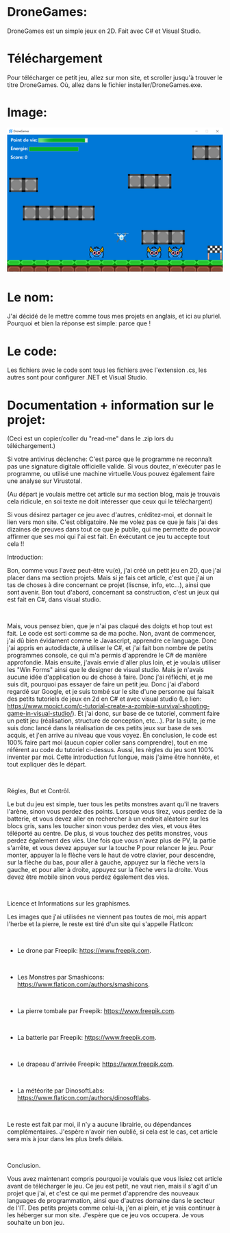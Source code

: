 # DroneGames:
DroneGames est un simple jeux en 2D. Fait avec C# et Visual Studio.

# Téléchargement

Pour télécharger ce petit jeu, allez sur mon site, et scroller jusqu'à trouver le titre DroneGames. Où, allez dans le fichier installer/DroneGames.exe.

# Image:

![alt text](https://github.com/Nde-Code/DroneGames/blob/main/screen.PNG)

# Le nom:

J'ai décidé de le mettre comme tous mes projets en anglais, et ici au pluriel.
Pourquoi et bien la réponse est simple: parce que !

# Le code:

Les fichiers avec le code sont tous les fichiers avec l'extension .cs, les autres sont pour configurer .NET et Visual Studio.

# Documentation + information sur le projet:

(Ceci est un copier/coller du "read-me" dans le .zip lors du téléchargement.)

Si votre antivirus déclenche: C'est parce que le programme ne reconnaît pas une signature digitale officielle valide. Si vous doutez, n'exécuter pas le programme, ou utilisé une machine virtuelle.Vous pouvez également faire une analyse sur Virustotal.

(Au départ je voulais mettre cet article sur ma section blog, mais je trouvais cela ridicule, en soi texte ne doit intéresser que ceux qui le téléchargent)

Si vous désirez partager ce jeu avec d'autres, créditez-moi, et donnait le lien vers mon site. C'est obligatoire. Ne me volez pas ce que je fais j'ai des dizaines de preuves dans tout ce que je publie, qui me permette de pouvoir affirmer que ses moi qui l'ai est fait. En éxécutant ce jeu tu accepte tout cela !!

Introduction:

Bon, comme vous l'avez peut-être vu(e), j'ai créé un petit jeu en 2D, que j'ai placer dans ma section projets. Mais si je fais cet article, c'est que j'ai un tas de choses à dire concernant ce projet (liscnse, info, etc...), ainsi que sont avenir. Bon tout d'abord, concernant sa construction, c'est un jeux qui est fait en C#, dans visual studio.

 

Mais, vous pensez bien, que je n'ai pas claqué des doigts et hop tout est fait. Le code est sorti comme sa de ma poche. Non, avant de commencer, j'ai dû bien évidament comme le Javascript, apprendre ce language. Donc j'ai appris en autodidacte, à utiliser le C#, et j'ai fait bon nombre de petits programmes console, ce qui m'a permis d'apprendre le C# de manière approfondie. Mais ensuite, j'avais envie d'aller plus loin, et je voulais utiliser les "Win Forms" ainsi que le designer de visual studio. Mais je n'avais aucune idée d'application ou de chose à faire. Donc j'ai réfléchi, et je me suis dit, pourquoi pas essayer de faire un petit jeu. Donc j'ai d'abord regardé sur Google, et je suis tombé sur le site d'une personne qui faisait des petits tutoriels de jeux en 2d en C# et avec visual studio (Le lien: https://www.mooict.com/c-tutorial-create-a-zombie-survival-shooting-game-in-visual-studio/). Et j'ai donc, sur base de ce tutoriel, comment faire un petit jeu (réalisation, structure de conception, etc...). Par la suite, je me suis donc lancé dans la réalisation de ces petits jeux sur base de ses acquis, et j'en arrive au niveau que vous voyez. En conclusion, le code est 100% faire part moi (aucun copier coller sans comprendre), tout en me référent au code du tutoriel ci-dessus. Aussi, les règles du jeu sont 100% inventer par moi. Cette introduction fut longue, mais j'aime être honnête, et tout expliquer dès le départ.

 

Régles, But et Contrôl.

Le but du jeu est simple, tuer tous les petits monstres avant qu'il ne travers l'arène, sinon vous perdez des points. Lorsque vous tirez, vous perdez de la batterie, et vous devez aller en rechercher à un endroit aléatoire sur les blocs gris, sans les toucher sinon vous perdez des vies, et vous êtes téléporté au centre. De plus, si vous touchez des petits monstres, vous perdez également des vies. Une fois que vous n'avez plus de PV, la partie s'arrête, et vous devez appuyer sur la touche P pour relancer le jeu. Pour monter, appuyer la le flèche vers le haut de votre clavier, pour descendre, sur la flèche du bas, pour aller à gauche, appuyez sur la flèche vers la gauche, et pour aller à droite, appuyez sur la flèche vers la droite. Vous devez être mobile sinon vous perdez également des vies.

 

Licence et Informations sur les graphismes.

Les images que j'ai utilisées ne viennent pas toutes de moi, mis appart l'herbe et la pierre, le reste est tiré d'un site qui s'appelle FlatIcon:

 

- Le drone par Freepik: https://www.freepik.com.

 

- Les Monstres par Smashicons: https://www.flaticon.com/authors/smashicons.

 

- La pierre tombale par Freepik: https://www.freepik.com.

 

- La batterie par Freepik: https://www.freepik.com.

 

- Le drapeau d'arrivée Freepik: https://www.freepik.com.

 

- La météorite par DinosoftLabs: https://www.flaticon.com/authors/dinosoftlabs.

 

Le reste est fait par moi, il n'y a aucune librairie, ou dépendances complémentaires. J'espère n'avoir rien oublié, si cela est le cas, cet article sera mis à jour dans les plus brefs délais.

 

Conclusion.

Vous avez maintenant compris pourquoi je voulais que vous lisiez cet article avant de télécharger le jeu. Ce jeu est petit, ne vaut rien, mais il s'agit d'un projet que j'ai, et c'est ce qui me permet d'apprendre des nouveaux languages de programmation, ainsi que d'autres domaine dans le secteur de l'IT. Des petits projets comme celui-là, j'en ai plein, et je vais continuer à les héberger sur mon site. J'espère que ce jeu vos occupera. Je vous souhaite un bon jeu.
